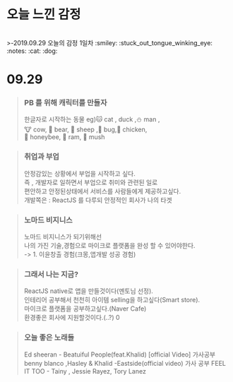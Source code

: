 <p align="center">
<strong><h1>오늘 느낀 감정</h1></strong>
</p>
</br>
>-2019.09.29 오늘의 감정 1일차  
:smiley: :stuck_out_tongue_winking_eye: :notes: :cat: :dog:  

# **09.29** 
> ### PB 를 위해 캐릭터를 만들자  
> 한글자로 시작하는 동물 eg):cat: cat , duck ,:snowman: man ,  
:cow: cow, :bear: bear, :sheep: sheep ,:bug: bug,:chicken: chicken,  
:honeybee: honeybee, :ram: ram, :mushroom: mush   
  
    
> ### 취업과 부업
> 안정감있는 상황에서 부업을 시작하고 싶다.  
>즉 , 개발자로 일하면서 부업으로 취미와 관련된 일로  
>편안하고 안정된상태에서 서비스를 사람들에게 제공하고싶다.  
>개발쪽은 : ReactJS 를 다루되 안정적인 회사가 나의 타겟  
  
  
>### 노마드 비지니스
> 노마드 비지니스가 되기위해선  
>나의 가진 기술,경험으로 마이크로 플랫폼을 완성 할 수 있어야한다.  
>-> 1. 이윤창출 경험(크몽,앱개발 성공 경험)

>### 그래서 나는 지금?
> ReactJS native로 앱을 만들것이다(멘토님 선정).  
> 인테리어 공부해서 천천히 아이템 selling을 하고싶다(Smart store).  
> 마이크로 플랫폼을 공부하고싶다.(Naver Cafe)  
> 환경좋은 회사에 지원할것이다.(..?)  0
  
  
>### 오늘 좋은 노래들
>Ed sheeran - Beatuiful People(feat.Khalid) [official Video] 가사공부  
>benny blanco ,Hasley & Khalid -Eastside(official video) 가사 공부
>FEEL IT TOO - Tainy , Jessie Rayez, Tory Lanez